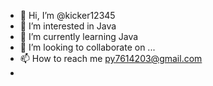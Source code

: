 - 👋 Hi, I’m @kicker12345
- 👀 I’m interested in Java
- 🌱 I’m currently learning Java
- 💞️ I’m looking to collaborate on ...
- 📫 How to reach me py7614203@gmail.com
- 

<!---
kicker12345/kicker12345 is a ✨ special ✨ repository because its `README.md` (this file) appears on your GitHub profile.
You can click the Preview link to take a look at your changes.
--->
